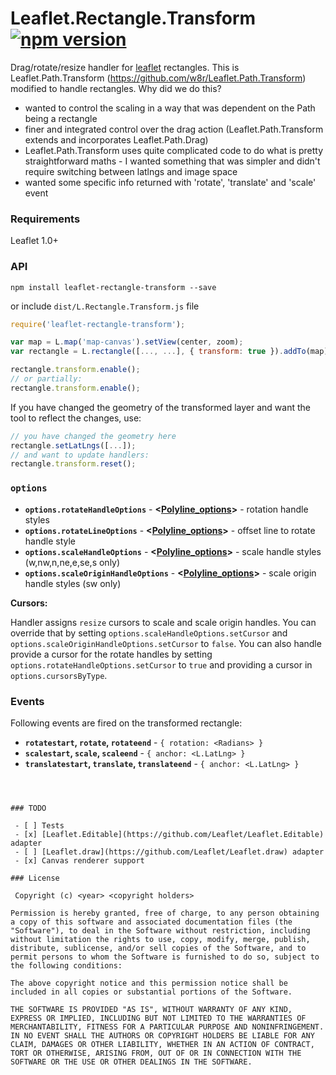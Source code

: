 # Leaflet.Rectangle.Transform [![npm version](https://badge.fury.io/js/leaflet-path-transform.svg)](https://badge.fury.io/js/leaflet-path-transform)

Drag/rotate/resize handler for [leaflet](http://leafletjs.com) rectangles. This is
Leaflet.Path.Transform (https://github.com/w8r/Leaflet.Path.Transform) modified to 
handle rectangles. Why did we do this? 

* wanted to control the scaling in a way that was dependent on the Path being a rectangle
* finer and integrated control over the drag action (Leaflet.Path.Transform extends and incorporates Leaflet.Path.Drag)
* Leaflet.Path.Transform uses quite complicated code to do what is pretty straightforward
maths - I wanted something that was simpler and didn't require switching between latlngs and image space
* wanted some specific info returned with 'rotate', 'translate' and 'scale' event

### Requirements

Leaflet 1.0+

### API
```shell
npm install leaflet-rectangle-transform --save
```
or include `dist/L.Rectangle.Transform.js` file

```js
require('leaflet-rectangle-transform');

var map = L.map('map-canvas').setView(center, zoom);
var rectangle = L.rectangle([..., ...], { transform: true }).addTo(map);

rectangle.transform.enable();
// or partially:
rectangle.transform.enable();
```

If you have changed the geometry of the transformed layer and want the tool to reflect the changes, use:

```js
// you have changed the geometry here
rectangle.setLatLngs([...]);
// and want to update handlers:
rectangle.transform.reset();
```

### `options`

* **`options.rotateHandleOptions`** - **<[Polyline_options](http://leafletjs.com/reference.html#polyline-options)>** - rotation handle styles
* **`options.rotateLineOptions`** - **<[Polyline_options](http://leafletjs.com/reference.html#polyline-options)>** - offset line to rotate handle style
* **`options.scaleHandleOptions`** - **<[Polyline_options](http://leafletjs.com/reference.html#polyline-options)>** - scale handle styles (w,nw,n,ne,e,se,s only)
* **`options.scaleOriginHandleOptions`** - **<[Polyline_options](http://leafletjs.com/reference.html#polyline-options)>** - scale origin handle styles (sw only)

**Cursors:**

Handler assigns `resize` cursors to scale and scale origin handles. You can override that by setting `options.scaleHandleOptions.setCursor` and `options.scaleOriginHandleOptions.setCursor` to `false`. You can also handle provide a cursor for the rotate handles by setting `options.rotateHandleOptions.setCursor` to `true` and providing a cursor in `options.cursorsByType`.


### Events

Following events are fired on the transformed rectangle:

* **`rotatestart`, `rotate`, `rotateend`** - `{ rotation: <Radians> }`
* **`scalestart`, `scale`, `scaleend`** - `{ anchor: <L.LatLng> }`
* **`translatestart`, `translate`, `translateend`** - `{ anchor: <L.LatLng> }`


```



### TODO

 - [ ] Tests
 - [x] [Leaflet.Editable](https://github.com/Leaflet/Leaflet.Editable) adapter
 - [ ] [Leaflet.draw](https://github.com/Leaflet/Leaflet.draw) adapter
 - [x] Canvas renderer support

### License

 Copyright (c) <year> <copyright holders>

Permission is hereby granted, free of charge, to any person obtaining a copy of this software and associated documentation files (the "Software"), to deal in the Software without restriction, including without limitation the rights to use, copy, modify, merge, publish, distribute, sublicense, and/or sell copies of the Software, and to permit persons to whom the Software is furnished to do so, subject to the following conditions:

The above copyright notice and this permission notice shall be included in all copies or substantial portions of the Software.

THE SOFTWARE IS PROVIDED "AS IS", WITHOUT WARRANTY OF ANY KIND, EXPRESS OR IMPLIED, INCLUDING BUT NOT LIMITED TO THE WARRANTIES OF MERCHANTABILITY, FITNESS FOR A PARTICULAR PURPOSE AND NONINFRINGEMENT. IN NO EVENT SHALL THE AUTHORS OR COPYRIGHT HOLDERS BE LIABLE FOR ANY CLAIM, DAMAGES OR OTHER LIABILITY, WHETHER IN AN ACTION OF CONTRACT, TORT OR OTHERWISE, ARISING FROM, OUT OF OR IN CONNECTION WITH THE SOFTWARE OR THE USE OR OTHER DEALINGS IN THE SOFTWARE.
